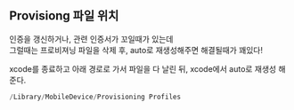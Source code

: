 ## Provisiong 파일 위치

인증을 갱신하거나, 관련 인증서가 꼬일때가 있는데 </br>
그럴때는 프로비져닝 파일을 삭제 후, auto로 재생성해주면 해결될때가 꽤있다!

xcode를 종료하고 아래 경로로 가서 파일을 다 날린 뒤, xcode에서 auto로 재생성 해준다.

```swift
/Library/MobileDevice/Provisioning Profiles
```
